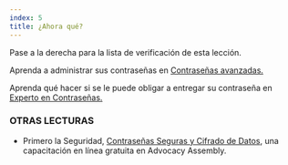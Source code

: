 ```yaml
---
index: 5
title: ¿Ahora qué?
---
```

Pase a la derecha para la lista de verificación de esta lección.

Aprenda a administrar sus contraseñas en [Contraseñas avanzadas.](umbrella://information/passwords/advanced)

Aprenda qué hacer si se le puede obligar a entregar su contraseña en [Experto en Contraseñas.](umbrella://information/passwords/expert)

### OTRAS LECTURAS

* Primero la Seguridad, [Contraseñas Seguras y Cifrado de Datos](https://advocacyassembly.org/en/courses/31/#/chapter/1/lesson/1), una capacitación en línea gratuita en Advocacy Assembly.
